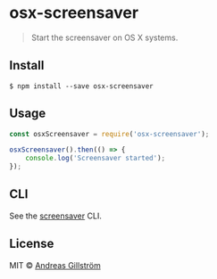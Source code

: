 # osx-screensaver

> Start the screensaver on OS X systems.


## Install

```
$ npm install --save osx-screensaver
```


## Usage

```js
const osxScreensaver = require('osx-screensaver');

osxScreensaver().then(() => {
	console.log('Screensaver started');
});
```


## CLI

See the [screensaver](https://github.com/gillstrom/screensaver) CLI.


## License

MIT © [Andreas Gillström](http://github.com/gillstrom)
